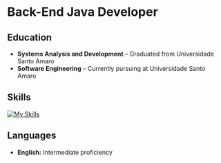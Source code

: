 # Back-End Java Developer  

##  Education  
- **Systems Analysis and Development** – Graduated from Universidade Santo Amaro  
- **Software Engineering** – Currently pursuing at Universidade Santo Amaro  

## Skills  

[![My Skills](https://skillicons.dev/icons?i=git,java,github,maven,mysql,spring)](https://skillicons.dev)

## Languages  
- **English:** Intermediate proficiency  


    
          
